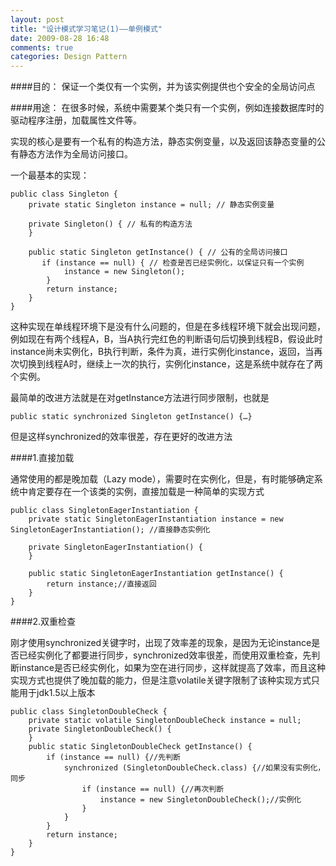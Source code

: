 ```yaml
---
layout: post
title: "设计模式学习笔记(1)——单例模式"
date: 2009-08-28 16:48
comments: true
categories: Design Pattern
---
```

####目的：
保证一个类仅有一个实例，并为该实例提供也个安全的全局访问点

####用途：
在很多时候，系统中需要某个类只有一个实例，例如连接数据库时的驱动程序注册，加载属性文件等。

实现的核心是要有一个私有的构造方法，静态实例变量，以及返回该静态变量的公有静态方法作为全局访问接口。

一个最基本的实现：

	public class Singleton { 
	    private static Singleton instance = null; // 静态实例变量
	
	    private Singleton() { // 私有的构造方法 
	    }
	
	    public static Singleton getInstance() { // 公有的全局访问接口 
	       if (instance == null) { // 检查是否已经实例化，以保证只有一个实例 
	            instance = new Singleton(); 
	        } 
	        return instance; 
	    } 
	}

这种实现在单线程环境下是没有什么问题的，但是在多线程环境下就会出现问题，例如现在有两个线程A，B，当A执行完红色的判断语句后切换到线程B，假设此时instance尚未实例化，B执行判断，条件为真，进行实例化instance，返回，当再次切换到线程A时，继续上一次的执行，实例化instance，这是系统中就存在了两个实例。

最简单的改进方法就是在对getInstance方法进行同步限制，也就是

	public static synchronized Singleton getInstance() {…}

但是这样synchronized的效率很差，存在更好的改进方法

####1.直接加载

通常使用的都是晚加载（Lazy mode），需要时在实例化，但是，有时能够确定系统中肯定要存在一个该类的实例，直接加载是一种简单的实现方式

	public class SingletonEagerInstantiation { 
	    private static SingletonEagerInstantiation instance = new SingletonEagerInstantiation(); //直接静态实例化
	
	    private SingletonEagerInstantiation() { 
	    }
	
	    public static SingletonEagerInstantiation getInstance() { 
	        return instance;//直接返回 
	    } 
	}

####2.双重检查

刚才使用synchronized关键字时，出现了效率差的现象，是因为无论instance是否已经实例化了都要进行同步，synchronized效率很差，而使用双重检查，先判断instance是否已经实例化，如果为空在进行同步，这样就提高了效率，而且这种实现方式也提供了晚加载的能力，但是注意volatile关键字限制了该种实现方式只能用于jdk1.5以上版本

	public class SingletonDoubleCheck { 
	    private static volatile SingletonDoubleCheck instance = null; 
	    private SingletonDoubleCheck() { 
	    } 
	    public static SingletonDoubleCheck getInstance() { 
	        if (instance == null) {//先判断 
	            synchronized (SingletonDoubleCheck.class) {//如果没有实例化，同步 
	                if (instance == null) {//再次判断 
	                    instance = new SingletonDoubleCheck();//实例化 
	                } 
	            } 
	        } 
	        return instance; 
	    } 
	}
